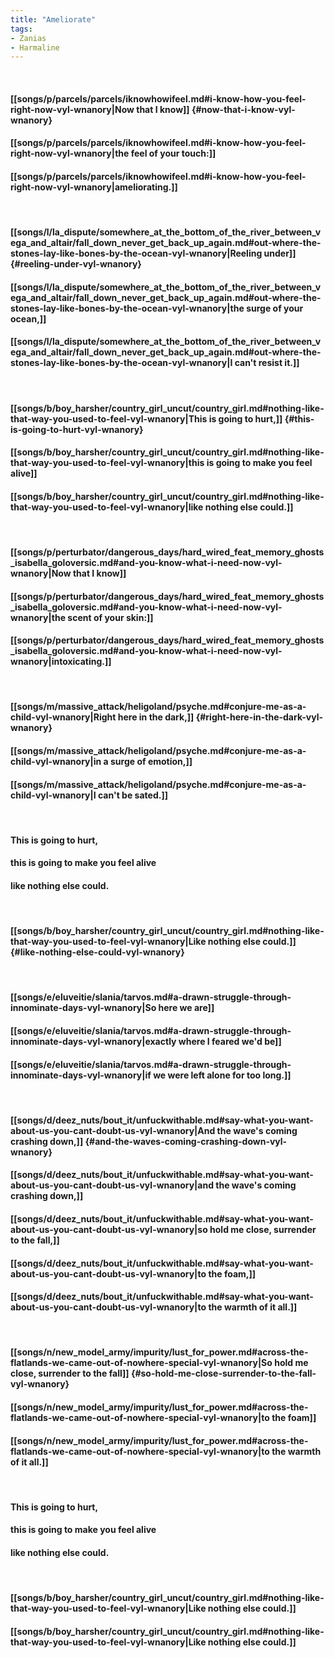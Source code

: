 ```yaml
---
title: "Ameliorate"
tags:
- Zanias
- Harmaline
---
```

&nbsp;
#### [[songs/p/parcels/parcels/iknowhowifeel.md#i-know-how-you-feel-right-now-vyl-wnanory|Now that I know]] {#now-that-i-know-vyl-wnanory}
#### [[songs/p/parcels/parcels/iknowhowifeel.md#i-know-how-you-feel-right-now-vyl-wnanory|the feel of your touch:]]
#### [[songs/p/parcels/parcels/iknowhowifeel.md#i-know-how-you-feel-right-now-vyl-wnanory|ameliorating.]]
&nbsp;
#### [[songs/l/la_dispute/somewhere_at_the_bottom_of_the_river_between_vega_and_altair/fall_down_never_get_back_up_again.md#out-where-the-stones-lay-like-bones-by-the-ocean-vyl-wnanory|Reeling under]] {#reeling-under-vyl-wnanory}
#### [[songs/l/la_dispute/somewhere_at_the_bottom_of_the_river_between_vega_and_altair/fall_down_never_get_back_up_again.md#out-where-the-stones-lay-like-bones-by-the-ocean-vyl-wnanory|the surge of your ocean,]]
#### [[songs/l/la_dispute/somewhere_at_the_bottom_of_the_river_between_vega_and_altair/fall_down_never_get_back_up_again.md#out-where-the-stones-lay-like-bones-by-the-ocean-vyl-wnanory|I can't resist it.]]
&nbsp;
#### [[songs/b/boy_harsher/country_girl_uncut/country_girl.md#nothing-like-that-way-you-used-to-feel-vyl-wnanory|This is going to hurt,]] {#this-is-going-to-hurt-vyl-wnanory}
#### [[songs/b/boy_harsher/country_girl_uncut/country_girl.md#nothing-like-that-way-you-used-to-feel-vyl-wnanory|this is going to make you feel alive]]
#### [[songs/b/boy_harsher/country_girl_uncut/country_girl.md#nothing-like-that-way-you-used-to-feel-vyl-wnanory|like nothing else could.]]
&nbsp;
#### [[songs/p/perturbator/dangerous_days/hard_wired_feat_memory_ghosts_isabella_goloversic.md#and-you-know-what-i-need-now-vyl-wnanory|Now that I know]]
#### [[songs/p/perturbator/dangerous_days/hard_wired_feat_memory_ghosts_isabella_goloversic.md#and-you-know-what-i-need-now-vyl-wnanory|the scent of your skin:]]
#### [[songs/p/perturbator/dangerous_days/hard_wired_feat_memory_ghosts_isabella_goloversic.md#and-you-know-what-i-need-now-vyl-wnanory|intoxicating.]]
&nbsp;
#### [[songs/m/massive_attack/heligoland/psyche.md#conjure-me-as-a-child-vyl-wnanory|Right here in the dark,]] {#right-here-in-the-dark-vyl-wnanory}
#### [[songs/m/massive_attack/heligoland/psyche.md#conjure-me-as-a-child-vyl-wnanory|in a surge of emotion,]]
#### [[songs/m/massive_attack/heligoland/psyche.md#conjure-me-as-a-child-vyl-wnanory|I can't be sated.]]
&nbsp;
#### This is going to hurt,
#### this is going to make you feel alive
#### like nothing else could.
&nbsp;
#### [[songs/b/boy_harsher/country_girl_uncut/country_girl.md#nothing-like-that-way-you-used-to-feel-vyl-wnanory|Like nothing else could.]] {#like-nothing-else-could-vyl-wnanory}
&nbsp;
#### [[songs/e/eluveitie/slania/tarvos.md#a-drawn-struggle-through-innominate-days-vyl-wnanory|So here we are]]
#### [[songs/e/eluveitie/slania/tarvos.md#a-drawn-struggle-through-innominate-days-vyl-wnanory|exactly where I feared we'd be]]
#### [[songs/e/eluveitie/slania/tarvos.md#a-drawn-struggle-through-innominate-days-vyl-wnanory|if we were left alone for too long.]]
&nbsp;
#### [[songs/d/deez_nuts/bout_it/unfuckwithable.md#say-what-you-want-about-us-you-cant-doubt-us-vyl-wnanory|And the wave's coming crashing down,]] {#and-the-waves-coming-crashing-down-vyl-wnanory}
#### [[songs/d/deez_nuts/bout_it/unfuckwithable.md#say-what-you-want-about-us-you-cant-doubt-us-vyl-wnanory|and the wave's coming crashing down,]]
#### [[songs/d/deez_nuts/bout_it/unfuckwithable.md#say-what-you-want-about-us-you-cant-doubt-us-vyl-wnanory|so hold me close, surrender to the fall,]]
#### [[songs/d/deez_nuts/bout_it/unfuckwithable.md#say-what-you-want-about-us-you-cant-doubt-us-vyl-wnanory|to the foam,]]
#### [[songs/d/deez_nuts/bout_it/unfuckwithable.md#say-what-you-want-about-us-you-cant-doubt-us-vyl-wnanory|to the warmth of it all.]]
&nbsp;
#### [[songs/n/new_model_army/impurity/lust_for_power.md#across-the-flatlands-we-came-out-of-nowhere-special-vyl-wnanory|So hold me close, surrender to the fall]] {#so-hold-me-close-surrender-to-the-fall-vyl-wnanory}
#### [[songs/n/new_model_army/impurity/lust_for_power.md#across-the-flatlands-we-came-out-of-nowhere-special-vyl-wnanory|to the foam]]
#### [[songs/n/new_model_army/impurity/lust_for_power.md#across-the-flatlands-we-came-out-of-nowhere-special-vyl-wnanory|to the warmth of it all.]]
&nbsp;
#### This is going to hurt,
#### this is going to make you feel alive
#### like nothing else could.
&nbsp;
#### [[songs/b/boy_harsher/country_girl_uncut/country_girl.md#nothing-like-that-way-you-used-to-feel-vyl-wnanory|Like nothing else could.]]
#### [[songs/b/boy_harsher/country_girl_uncut/country_girl.md#nothing-like-that-way-you-used-to-feel-vyl-wnanory|Like nothing else could.]]
